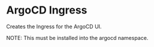 # ArgoCD Ingress

Creates the Ingress for the ArgoCD UI.

NOTE: This must be installed into the argocd namespace.
